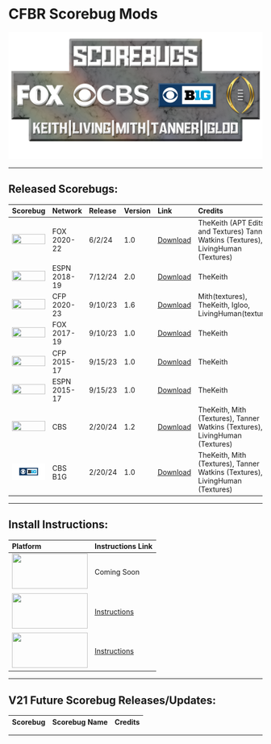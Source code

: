 # CFBR Scorebug Mods

<p align="center">
  <img width="750" src="assets/images/LogoCreditsNew.png">
</p>

---------

## Released Scorebugs:
| **Scorebug** | **Network** | **Release** | **Version** | **Link** | **Credits** |
|:--|:--|:----|:---|:----|:--|
| [<img height="100%" width="100%" src="assets/images/FOX.png">](https://github.com/dylanhale/ScorebugMods/blob/main/Scorebugs/FOX/index.md) | FOX 2020-22 | 6/2/24 | 1.0 |[Download](https://github.com/dylanhale/ScorebugMods/blob/main/Scorebugs/FOX/index.md) | TheKeith (APT Edits and Textures) Tanner Watkins (Textures), LivingHuman (Textures)
| [<img height="100%" width="100%" src="assets/images/ESPN15-20.png">](https://github.com/dylanhale/ScorebugMods/tree/f7e498c4f00e0e336024c8bbe475ec4ff04ba6cb/Scorebugs/ESPN%2018-19/index.md) | ESPN 2018-19 | 7/12/24 | 2.0 | [Download](https://github.com/dylanhale/ScorebugMods/blob/f7e498c4f00e0e336024c8bbe475ec4ff04ba6cb/Scorebugs/ESPN%2018-19/index.md) | TheKeith
| [<img height="100%" width="100%" src="assets/images/CFP.png">](https://github.com/dylanhale/ScorebugMods/blob/main/Scorebugs/CFP%202022/index.md) | CFP 2020-23 | 9/10/23 | 1.6 | [Download](https://github.com/dylanhale/ScorebugMods/blob/main/Scorebugs/CFP%202022/index.md) | Mith(textures), TheKeith, Igloo, LivingHuman(textures)
| [<img height="100%" width="100%" src="assets/images/FOX.png">](https://github.com/dylanhale/ScorebugMods/blob/main/Scorebugs/FOX%2017-19/index.md) | FOX 2017-19 | 9/10/23 | 1.0 | [Download](https://github.com/dylanhale/ScorebugMods/blob/main/Scorebugs/FOX%2017-19/index.md) | TheKeith
| [<img height="100%" width="100%" src="assets/images/CFP.png">](https://github.com/dylanhale/ScorebugMods/blob/main/Scorebugs/CFP%2015-17/index.md) | CFP 2015-17 | 9/15/23 | 1.0 | [Download](https://github.com/dylanhale/ScorebugMods/blob/main/Scorebugs/CFP%2015-17/index.md) | TheKeith
| [<img height="100%" width="100%" src="assets/images/ESPN15-20.png">](https://github.com/dylanhale/ScorebugMods/blob/main/Scorebugs/ESPN%2015-17/index.md) | ESPN 2015-17 | 9/15/23 | 1.0 | [Download](https://github.com/dylanhale/ScorebugMods/blob/main/Scorebugs/ESPN%2015-17/index.md) | TheKeith
| [<img height="100%" width="100%" src="assets/images/CBS.png">](https://github.com/dylanhale/ScorebugMods/blob/main/Scorebugs/CBS/index.md) | CBS | 2/20/24 | 1.2 | [Download](https://github.com/dylanhale/ScorebugMods/blob/main/Scorebugs/CBS/index.md) | TheKeith, Mith (Textures), Tanner Watkins (Textures), LivingHuman (Textures)
| [<img height="100%" width="100%" src="assets/images/CBSB1G.png">](https://github.com/dylanhale/ScorebugMods/blob/main/Scorebugs/CBS%20B1G/index.md) | CBS B1G | 2/20/24 | 1.0 | [Download](https://github.com/dylanhale/ScorebugMods/blob/main/Scorebugs/CBS%20B1G/index.md) | TheKeith, Mith (Textures), Tanner Watkins (Textures), LivingHuman (Textures)

---------

## Install Instructions:
| **Platform** | **Instructions Link**|
|:--------|:-----|
| <img height="70" width="150" src="assets/images/Xbox.png"> | Coming Soon
| <img height="70" width="150" src="assets/images/Playstation.png"> | [Instructions](https://github.com/dylanhale/ScorebugMods/blob/69ea0a923134e8f810f1c6f576b20ab6aabd85d5/assets/Install%20Instructions/PS3%20Install%20Instructions/Easy%20Install/index.md)
| <img height="70" width="150" src="assets/images/RPCS3.png"> | [Instructions](https://www.youtube.com/watch?v=JRn3-AW1ub0)


---------

## V21 Future Scorebug Releases/Updates:
| **Scorebug** | **Scorebug Name** | **Credits** |
|:--------|:-----|:----|


---------
